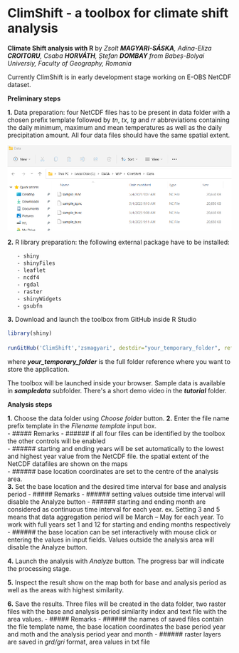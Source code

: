 # ClimShift - a toolbox for climate shift analysis
**Climate Shift analysis with R**  by *Zsolt **MAGYARI-SÁSKA**,  Adina-Eliza **CROITORU**, Csaba **HORVÁTH**, Ștefan **DOMBAY** from Babeș-Bolyai Universiy, Faculty of Geography, Romania*  

Currently ClimShift is in early development stage working on E-OBS NetCDF dataset. 
 
**Preliminary steps**

    
  **1.** Data preparation: four NetCDF files has to be present in data folder with a chosen prefix template followed by *tn*, *tx*, *tg* and *rr* abbreviations containing the daily minimum, maximum and mean temperatures as well as the daily precipitation amount. All four data files should have the same spatial extent.
  
  ![alt text](https://github.com/zsmagyari/ClimShift/blob/main/datafiles.png?raw=true)
  
  **2.** R library preparation: the following external package have to be installed:
          
       - shiny            
       - shinyFiles            
       - leaflet          
       - ncdf4         
       - rgdal        
       - raster        
       - shinyWidgets
       - gsubfn

  **3.** Download and launch the toolbox from GitHub inside R Studio

```R
library(shiny)

runGitHub('ClimShift','zsmagyari', destdir="your_temporary_folder", ref="main")
```
where ***your_temporary_folder*** is the full folder reference where you want to store the application.

The toolbox will be launched inside your browser. Sample data is available in ***sampledata*** subfolder. There's a short demo video in the ***tutorial*** folder.


**Analysis steps**

  **1.** Choose the data folder using *Choose folder* button. 
  **2.** Enter the file name prefix template in the *Filename template* input box.  
        - ##### Remarks
            - ###### if all four files can be identified by the toolbox the other controls will be enabled   
            - ###### starting and ending years will be set automatically to the lowest and highest year value from the NetCDF file. the spatial extent of the NetCDF datafiles are shown on the maps    
            - ###### base location coordinates are set to the centre of the analysis area.     
 **3.** Set the base location and the desired time interval for base and analysis period
     - ##### Remarks
        - ###### setting values outside time interval will disable the Analyze button
        - ###### starting and ending month are considered as continuous time interval for each year. ex. Setting 3 and 5 means that data aggregation period will be March – May for each year. To work with full years set 1 and 12 for starting and ending months respectively
        - ###### the base location can be set interactively with mouse click or entering the values in input fields. Values outside the analysis area will disable the Analyze button. 

**4.** Launch the analysis with *Analyze* button. The progress bar will indicate the processing stage.

**5.** Inspect the result show on the map both for base and analysis period as well as the areas with highest similarity.

**6.** Save the results. Three files will be created in the data folder, two raster files with the base and analysis period similarity index and text file with the area values.
     - ##### Remarks
        - ###### the names of saved files contain the file template name, the base location coordinates the base period year and moth and the analysis period year and month
        - ###### raster layers are saved in *grd/gri* format, area values in txt file

